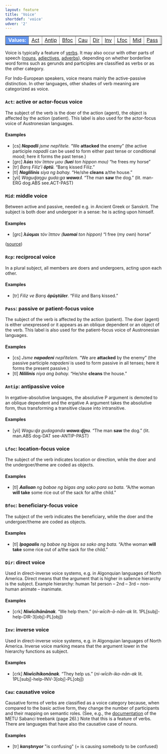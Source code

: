 ```yaml
---
layout: feature
title: 'Voice'
shortdef: 'voice'
udver: '2'
---
```


<table class="typeindex" border="1">
<tr>
  <td style="background-color:cornflowerblue;color:white"><strong>Values:</strong> </td>
  <td><a href="#Act">Act</a></td>
  <td><a href="#Antip">Antip</a></td>
  <td><a href="#Bfoc">Bfoc</a></td>
  <td><a href="#Cau">Cau</a></td>
  <td><a href="#Dir">Dir</a></td>
  <td><a href="#Inv">Inv</a></td>
  <td><a href="#Lfoc">Lfoc</a></td>
  <td><a href="#Mid">Mid</a></td>
  <td><a href="#Pass">Pass</a></td>
  <td><a href="#Rcp">Rcp</a></td>
</tr>
</table>

Voice is typically a feature of [verbs](u-pos/VERB).
It may also occur with other parts of speech
([nouns](u-pos/NOUN), [adjectives](u-pos/ADJ), [adverbs](u-pos/ADV)),
depending on whether borderline word forms such as gerunds and participles
are classified as verbs or as the other category.

For Indo-European speakers, voice means mainly the active-passive
distinction. In other languages, other shades of verb meaning are
categorized as voice.

### <a name="Act">`Act`</a>: active or actor-focus voice

The subject of the verb is the doer of the action (agent), the object
is affected by the action (patient). This label is also used for the
actor-focus voice of Austronesian languages. <!-- which is labeled AGFOC in UniMorph -->

#### Examples

* [cs] _<b>Napadli</b> jsme nepřítele._ “We <b>attacked</b> the enemy”
  (the active participle _napadli_ can be used to form either past
  tense or conditional mood; here it forms the past tense.)
* [grc] _<b>λύει</b> τὸν ἵππον μου (<b>luei</b> ton hippon mou)_ “he frees my horse”
* [tr] _Barış Filiz’i <b>öptü</b>._ “Barış kissed Filiz.”
* [tl] _<b>Naglilinis</b> siya ng bahay._ “He/she <b>cleans</b> a/the house.”
* [yii] _Waguɖaŋgu guda:ga <b>wawa:l</b>._ “The man <b>saw</b> the dog.”
  (lit. man-ERG dog.ABS see.ACT-PAST)

### <a name="Mid">`Mid`</a>: middle voice

Between active and passive, needed e.g. in Ancient Greek or Sanskrit.
The subject is both doer and undergoer in a sense:
he is acting upon himself.

#### Examples

* [grc] _<b>λύομαι</b> τὸν ἵππον (<b>luomai</b> ton hippon)_ “I free (my own) horse”

([source](https://ancientgreek.pressbooks.com/chapter/21/))

### <a name="Rcp">`Rcp`</a>: reciprocal voice

In a plural subject, all members are doers and undergoers,
acting upon each other.

#### Examples

* [tr] _Filiz ve Barış <b>öpüştüler</b>._ “Filiz and Barış kissed.”

### <a name="Pass">`Pass`</a>: passive or patient-focus voice

The subject of the verb is affected by the action (patient). The doer
(agent) is either unexpressed or it appears as an oblique dependent
or an object of the verb. This label is also used for the patient-focus
voice of Austronesian languages. <!-- which is labeled PFOC in UniMorph -->

#### Examples

* [cs] _Jsme <b>napadeni</b> nepřítelem._ “We are <b>attacked</b> by
  the enemy” (the passive participle _napadeni_ is used to form
  passive in all tenses; here it forms the present passive.)
* [tl] _<b>Nililinis</b> niya ang bahay._ “He/she <b>cleans</b> the house.”

### <a name="Antip">`Antip`</a>: antipassive voice

In ergative-absolutive languages, the absolutive P argument is demoted
to an oblique dependent and the ergative A argument takes the absolutive
form, thus transforming a transitive clause into intransitive.

#### Examples

* [yii] _Wagu:ɖa gudaganda <b>wawa:ɖiɲu</b>._ “The man <b>saw</b> the dog.”
  (lit. man.ABS dog-DAT see-ANTIP-PAST)

### <a name="Lfoc">`Lfoc`</a>: location-focus voice

The subject of the verb indicates location or direction, while the
doer and the undergoer/theme are coded as objects.

#### Examples

* [tl] _<b>Aalisan</b> ng babae ng bigas ang sako para sa bata._ “A/the woman <b>will take</b> some rice out of the sack for a/the child.”

### <a name="Bfoc">`Bfoc`</a>: beneficiary-focus voice

The subject of the verb indicates the beneficiary, while the
doer and the undergoer/theme are coded as objects.

#### Examples

* [tl] _<b>Ipagaalis</b> ng babae ng bigas sa sako ang bata._ “A/the woman <b>will take</b> some rice out of a/the sack for the child.”

### <a name="Dir">`Dir`</a>: direct voice

Used in direct-inverse voice systems, e.g. in Algonquian languages of North America.
Direct means that the argument that is higher in salience hierarchy is the subject.
Example hierarchy: human 1st person – 2nd – 3rd – non-human animate – inanimate.

#### Examples

* [crk] _<b>Niwīcihānānak</b>._ “We help them.” (_ni-wīcih-ā-nān-ak_ lit. 1PL[subj]-help-DIR-3[obj]-PL[obj])

### <a name="Inv">`Inv`</a>: inverse voice

Used in direct-inverse voice systems, e.g. in Algonquian languages of North America.
Inverse voice marking means that the argument lower in the hierarchy functions as subject.

#### Examples

* [crk] _<b>Niwīcihikonānak</b>._ “They help us.” (_ni-wīcih-iko-nān-ak_ lit. 1PL[subj]-help-INV-3[obj]-PL[obj])

### <a name="Cau">`Cau`</a>: causative voice

Causative forms of verbs are classified as a voice category because,
when compared to the basic active form, they change the number of
participants and their mapping on semantic roles.
(See, e.g., the [documentation](https://wiki.ufal.ms.mff.cuni.cz/_media/user:zeman:treebanks:ttbankkl.pdf)
of the METU Sabanci treebank (page 26).)
Note that this is a feature of verbs. There are languages that have
also the causative case of nouns.

#### Examples

* [tr] _<b>karıştırıyor</b>_ "is confusing" (= is causing somebody to be confused)
<!-- Interlanguage links updated Čt lis 12 09:43:08 CET 2020 -->
